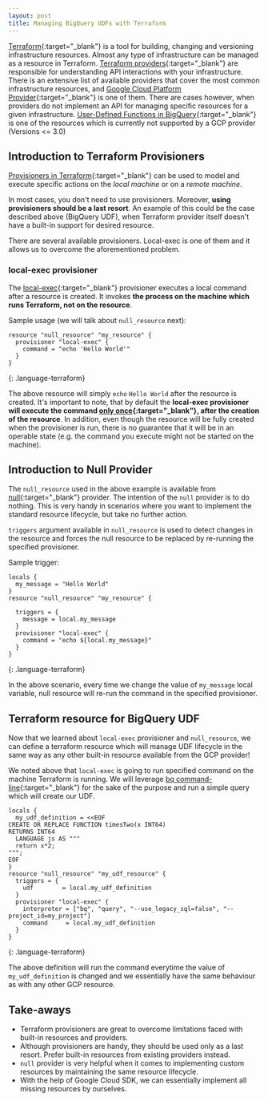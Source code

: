 ```yaml
---
layout: post
title: Managing BigQuery UDFs with Terraform
---
```


[Terraform](https://www.terraform.io/){:target="_blank"} is a tool for building, changing and versioning infrastructure resources. Almost any type of infrastructure can be managed as a resource in Terraform. [Terraform providers](https://www.terraform.io/docs/providers/index.html){:target="_blank"} are responsible for understanding API interactions with your infrastructure. There is an extensive list of available providers that cover the most common infrastructure resources, and [Google Cloud Platform Provider](https://www.terraform.io/docs/providers/google/index.html){:target="_blank"} is one of them. There are cases however, when providers do not implement an API for managing specific resources for a given infrastructure. [User-Defined Functions in BigQuery](https://cloud.google.com/bigquery/docs/reference/standard-sql/user-defined-functions){:target="_blank"} is one of the resources which is currently not supported by a GCP provider (Versions <= 3.0)


## Introduction to Terraform Provisioners

[Provisioners in Terraform](https://www.terraform.io/docs/provisioners/){:target="_blank"} can be used to model and execute specific actions on the _local machine_ or on a _remote machine_.

In most cases, you don't need to use provisioners. Moreover, **using provisioners should be a last resort**. An example of this could be the case described above (BigQuery UDF), when Terraform provider itself doesn't have a built-in support for desired resource.

There are several available provisioners. Local-exec is one of them and it allows us to overcome the aforementioned problem.

### local-exec provisioner

The [local-exec](https://www.terraform.io/docs/provisioners/local-exec.html){:target="_blank"} provisioner executes a local command after a resource is created. It invokes **the process on the machine which runs Terraform, not on the resource**.


Sample usage (we will talk about `null_resource` next):

~~~
resource "null_resource" "my_resource" {
  provisioner "local-exec" {
    command = "echo 'Hello World'"
  }
}
~~~
{: .language-terraform}

The above resource will simply `echo` `Hello World` after the resource is created. It's important to note, that by default the **local-exec provisioner will execute the command [only once](https://www.terraform.io/docs/provisioners/index.html#creation-time-provisioners){:target="_blank"}, after the creation of the resource**. In addition, even though the resource will be fully created when the provisioner is run, there is no guarantee that it will be in an operable state (e.g. the command you execute might not be started on the machine).


## Introduction to Null Provider

The `null_resource` used in the above example is available from [null](https://www.terraform.io/docs/providers/null/index.html){:target="_blank"} provider. The intention of the `null` provider is to do nothing. This is very handy in scenarios where you want to implement the standard resource lifecycle, but take no further action.

`triggers` argument available in `null_resource` is used to detect changes in the resource and forces the null resource to be replaced by re-running the specified provisioner.

Sample trigger:

```
locals {
  my_message = "Hello World"
}
resource "null_resource" "my_resource" {
  
  triggers = {
    message = local.my_message
  }
  provisioner "local-exec" {
    command = "echo ${local.my_message}"
  }
}

```
{: .language-terraform}

In the above scenario, every time we change the value of `my_message` local variable, null resource will re-run the command in the specified provisioner.

## Terraform resource for BigQuery UDF

Now that we learned about `local-exec` provisioner and `null_resource`, we can define a terraform resource which will manage UDF lifecycle in the same way as any other built-in resource available from the GCP provider! 

We noted above that `local-exec` is going to run specified command on the machine Terraform is running. We will leverage [bq command-line](https://cloud.google.com/bigquery/docs/bq-command-line-tool){:target="_blank"} for the sake of the purpose and run a simple query which will create our UDF.


```
locals {
  my_udf_definition = <<EOF
CREATE OR REPLACE FUNCTION timesTwo(x INT64)
RETURNS INT64
  LANGUAGE js AS """
  return x*2;
""";
EOF
}
resource "null_resource" "my_udf_resource" {
  triggers = {
    udf        = local.my_udf_definition
  }
  provisioner "local-exec" {
    interpreter = ["bq", "query", "--use_legacy_sql=false", "--project_id=my_project"]
    command     = local.my_udf_definition
  }
}
```
{: .language-terraform}

The above definition will run the command everytime the value of `my_udf_definition` is changed and we essentially have the same behaviour as with any other GCP resource.

## Take-aways

- Terraform provisioners are great to overcome limitations faced with built-in resources and providers.
- Although provisioners are handy, they should be used only as a last resort. Prefer built-in resources from existing providers instead.
- `null` provider is very helpful when it comes to implementing custom resources by maintaining the same resource lifecycle.
- With the help of Google Cloud SDK, we can essentially implement all missing resources by ourselves.
